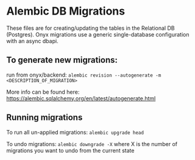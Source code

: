 <!-- ONYX_METADATA={"link": "https://github.com/onyx-dot-app/onyx/blob/main/backend/alembic/README.md"} -->

# Alembic DB Migrations

These files are for creating/updating the tables in the Relational DB (Postgres).
Onyx migrations use a generic single-database configuration with an async dbapi.

## To generate new migrations:

run from onyx/backend:
`alembic revision --autogenerate -m <DESCRIPTION_OF_MIGRATION>`

More info can be found here: https://alembic.sqlalchemy.org/en/latest/autogenerate.html

## Running migrations

To run all un-applied migrations:
`alembic upgrade head`

To undo migrations:
`alembic downgrade -X`
where X is the number of migrations you want to undo from the current state
